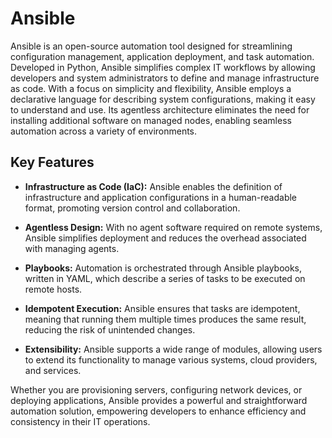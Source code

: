 # Ansible

Ansible is an open-source automation tool designed for streamlining configuration management, application deployment, and task automation. Developed in Python, Ansible simplifies complex IT workflows by allowing developers and system administrators to define and manage infrastructure as code. With a focus on simplicity and flexibility, Ansible employs a declarative language for describing system configurations, making it easy to understand and use. Its agentless architecture eliminates the need for installing additional software on managed nodes, enabling seamless automation across a variety of environments.

## Key Features

- **Infrastructure as Code (IaC):** Ansible enables the definition of infrastructure and application configurations in a human-readable format, promoting version control and collaboration.

- **Agentless Design:** With no agent software required on remote systems, Ansible simplifies deployment and reduces the overhead associated with managing agents.

- **Playbooks:** Automation is orchestrated through Ansible playbooks, written in YAML, which describe a series of tasks to be executed on remote hosts.

- **Idempotent Execution:** Ansible ensures that tasks are idempotent, meaning that running them multiple times produces the same result, reducing the risk of unintended changes.

- **Extensibility:** Ansible supports a wide range of modules, allowing users to extend its functionality to manage various systems, cloud providers, and services.

Whether you are provisioning servers, configuring network devices, or deploying applications, Ansible provides a powerful and straightforward automation solution, empowering developers to enhance efficiency and consistency in their IT operations.
